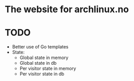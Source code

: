 The website for archlinux.no
============================

TODO
====

* Better use of Go templates
* State:
    - Global state in memory
    - Global state in db
    - Per visitor state in memory
    - Per visitor state in db
